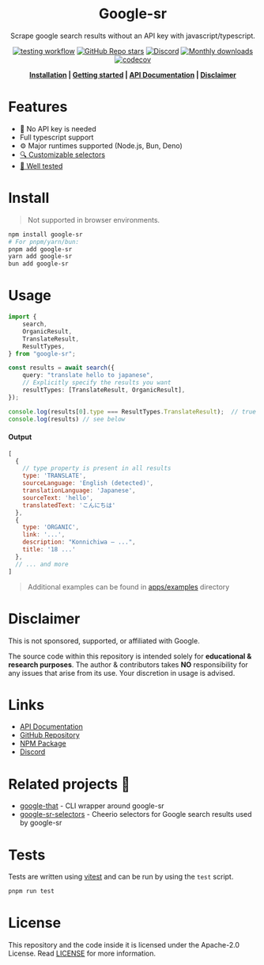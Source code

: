 [npm-gsr]: https://www.npmjs.com/package/google-sr
[stargazers]: https://github.com/typicalninja/google-sr/stargazers
[discord]: https://discord.gg/ynwckXS9T2
[test-action]: https://github.com/typicalninja/google-sr/actions/workflows/tests.yml
[api-docs]: https://typicalninja.github.io/google-sr/modules/google-sr_src.html
[github-gt]: https://github.com/typicalninja/google-sr/tree/master/packages/google-that
[github-gsrs]: https://github.com/typicalninja/google-sr/tree/master/packages/google-sr-selectors

<h1 align="center">Google-sr</h1>

<p align="center">Scrape google search results without an API key with javascript/typescript.</p>

<div align="center">

[![testing workflow](https://img.shields.io/github/actions/workflow/status/typicalninja/google-sr/tests.yml?style=flat)][test-action]
[![GitHub Repo stars](https://img.shields.io/github/stars/typicalninja/google-sr?style=flat)][stargazers]
[![Discord](https://img.shields.io/discord/807868280387665970?style=flat)][discord]
[![Monthly downloads](https://img.shields.io/npm/dm/google-sr?style=flat)][npm-gsr]
[![codecov](https://codecov.io/gh/typicalninja/google-sr/graph/badge.svg?token=NKZSQVTAAP)](https://codecov.io/gh/typicalninja/google-sr)

</div>

<div align="center">

**[Installation](#install) |
[Getting started](#usage) |
[API Documentation][api-docs] |
[Disclaimer](#disclaimer)**

</div>

# Features

- 🔑 No API key is needed
- Full typescript support
- ⚙️ Major runtimes supported (Node.js, Bun, Deno)
- [🔍 Customizable selectors](https://github.com/typicalninja/google-sr/blob/master/apps/examples/src/custom-selector.ts)
- [🔄 Well tested](#tests)

# Install

> Not supported in browser environments.

```bash
npm install google-sr
# For pnpm/yarn/bun:
pnpm add google-sr
yarn add google-sr
bun add google-sr
```

# Usage

```ts
import {
	search,
	OrganicResult,
	TranslateResult,
	ResultTypes,
} from "google-sr";

const results = await search({
	query: "translate hello to japanese",
	// Explicitly specify the results you want
	resultTypes: [TranslateResult, OrganicResult],
});

console.log(results[0].type === ResultTypes.TranslateResult);  // true
console.log(results) // see below
```

#### Output

```js
[
  {
    // type property is present in all results
    type: 'TRANSLATE',
    sourceLanguage: 'English (detected)',
    translationLanguage: 'Japanese',
    sourceText: 'hello',
    translatedText: 'こんにちは'
  },
  {
    type: 'ORGANIC',
    link: '...',
    description: "Konnichiwa – ...",
    title: '18 ...'
  },
  // ... and more
]
```

> Additional examples can be found in [apps/examples](https://github.com/typicalninja/google-sr/tree/master/apps/examples) directory

# Disclaimer

This is not sponsored, supported, or affiliated with Google.

The source code within this repository is intended solely for **educational & research purposes**.
The author & contributors takes **NO** responsibility for any issues that arise from its use. 
Your discretion in usage is advised.

# Links

- [API Documentation][api-docs]
- [GitHub Repository](https://github.com/typicalninja/google-sr)
- [NPM Package][npm-gsr]
- [Discord][discord]

# Related projects 🥂

- [google-that][github-gt] - CLI wrapper around google-sr
- [google-sr-selectors][github-gsrs] - Cheerio selectors for Google search results used by google-sr

# Tests

Tests are written using [vitest](https://vitest.dev/) and can be run by using the `test` script.

```bash
pnpm run test
```

# License

This repository and the code inside it is licensed under the Apache-2.0 License. Read [LICENSE](./LICENSE) for more information.
